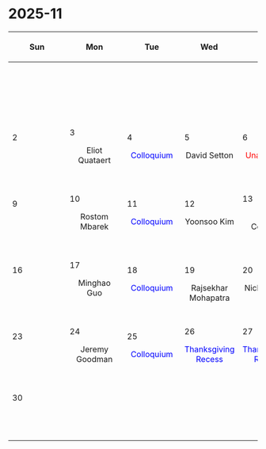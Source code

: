 # 2025-11

|<div style='max-width:100px;width:100px'><p>Sun</p></div>|<div style='max-width:100px;width:100px'><p>Mon</p></div>|<div style='max-width:100px;width:100px'><p>Tue</p></div>|<div style='max-width:100px;width:100px'><p>Wed</p></div>|<div style='max-width:100px;width:100px'><p>Thu</p></div>|<div style='max-width:100px;width:100px'><p>Fri</p></div>|<div style='max-width:100px;width:100px'><p>Sat</p></div>|
|:-:|:-:|:-:|:-:|:-:|:-:|:-:|
|<p><br/><br/></p> |<p><br/><br/></p> |<p><br/><br/></p> |<p><br/><br/></p> |<p><br/><br/></p> |<p><br/><br/></p> |<p align='left'>1</p><p><br/><br/></p>|
|<p align='left'>2</p><p><br/><br/></p>|<p align='left'>3</p><p>Eliot Quataert<br/><br/></p>|<p align='left'>4</p><p><span style='color:blue'>Colloquium</span><br/><br/></p>|<p align='left'>5</p><p>David Setton<br/><br/></p>|<p align='left'>6</p><p><span style='color:red'>Unassigned</span><br/><br/></p>|<p align='left'>7</p><p>Hanpu Liu<br/><br/></p>|<p align='left'>8</p><p><br/><br/></p>|
|<p align='left'>9</p><p><br/><br/></p>|<p align='left'>10</p><p>Rostom Mbarek<br/><br/></p>|<p align='left'>11</p><p><span style='color:blue'>Colloquium</span><br/><br/></p>|<p align='left'>12</p><p>Yoonsoo Kim<br/><br/></p>|<p align='left'>13</p><p>Matt Coleman<br/><br/></p>|<p align='left'>14</p><p>Zack Gelles<br/><br/></p>|<p align='left'>15</p><p><br/><br/></p>|
|<p align='left'>16</p><p><br/><br/></p>|<p align='left'>17</p><p>Minghao Guo<br/><br/></p>|<p align='left'>18</p><p><span style='color:blue'>Colloquium</span><br/><br/></p>|<p align='left'>19</p><p>Rajsekhar<br/> Mohapatra</p>|<p align='left'>20</p><p>Nick Loudas<br/><br/></p>|<p align='left'>21</p><p>Michael Strauss<br/><br/></p>|<p align='left'>22</p><p><br/><br/></p>|
|<p align='left'>23</p><p><br/><br/></p>|<p align='left'>24</p><p>Jeremy Goodman<br/><br/></p>|<p align='left'>25</p><p><span style='color:blue'>Colloquium</span><br/><br/></p>|<p align='left'>26</p><p><span style='color:blue'>Thanksgiving Recess</span><br/><br/></p>|<p align='left'>27</p><p><span style='color:blue'>Thanksgiving Recess</span><br/><br/></p>|<p align='left'>28</p><p><span style='color:blue'>Thanksgiving Recess</span><br/><br/></p>|<p align='left'>29</p><p><br/><br/></p>|
|<p align='left'>30</p><p><br/><br/></p>|<p><br/><br/></p> |<p><br/><br/></p> |<p><br/><br/></p> |<p><br/><br/></p> |<p><br/><br/></p> |<p><br/><br/></p> |
